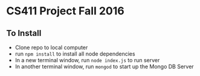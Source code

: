 # CS411 Project Fall 2016

## To Install
- Clone repo to local computer
- run ```npm install``` to install all node dependencies
- In a new terminal window, run ```node index.js``` to run server
- In another terminal window, run ```mongod``` to start up the Mongo DB Server
